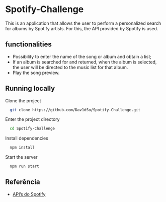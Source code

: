 
# Spotify-Challenge

This is an application that allows the user to perform a personalized search for albums by Spotify artists. For this, the API provided by Spotify is used.


## functionalities

- Possibility to enter the name of the song or album and obtain a list;
- If an album is searched for and returned, when the album is selected, the user will be directed to the music list for that album.
- Play the song preview.

## Running locally

Clone the project

```bash
  git clone https://github.com/Dav1dSo/Spotify-Challenge.git
```

Enter the project directory

```bash
  cd Spotify-Challenge
```

Install dependencies

```bash
  npm install
```

Start the server

```bash
  npm run start
```


## Referência

 - [API’s do Spotify](https://developer.spotify.com/web-api/endpoint-reference/)


